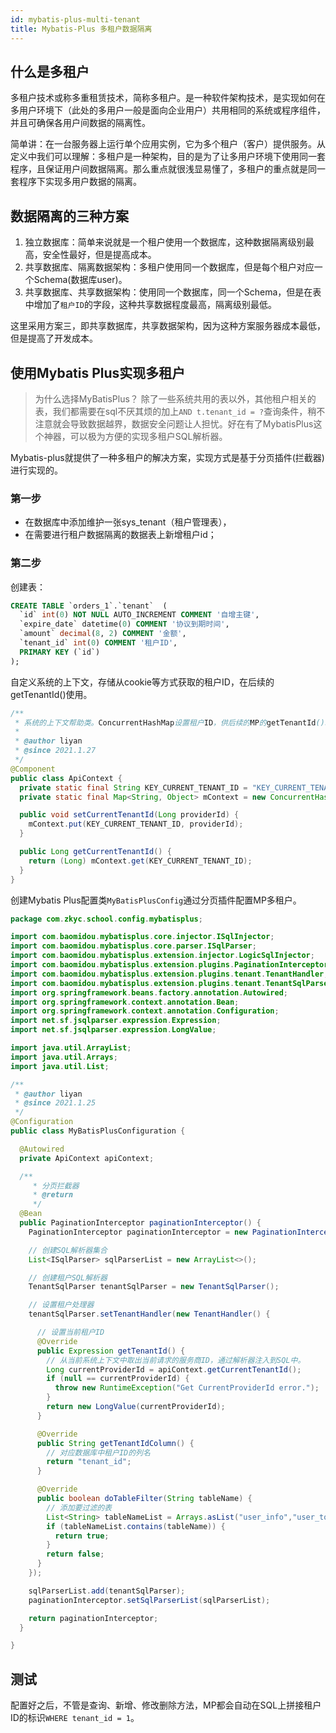 ```yaml
---
id: mybatis-plus-multi-tenant
title: Mybatis-Plus 多租户数据隔离
---
```




## 什么是多租户

多租户技术或称多重租赁技术，简称多租户。是一种软件架构技术，是实现如何在多用户环境下（此处的多用户一般是面向企业用户）共用相同的系统或程序组件，并且可确保各用户间数据的隔离性。

简单讲：在一台服务器上运行单个应用实例，它为多个租户（客户）提供服务。从定义中我们可以理解：多租户是一种架构，目的是为了让多用户环境下使用同一套程序，且保证用户间数据隔离。那么重点就很浅显易懂了，多租户的重点就是同一套程序下实现多用户数据的隔离。



## 数据隔离的三种方案

1. 独立数据库：简单来说就是一个租户使用一个数据库，这种数据隔离级别最高，安全性最好，但是提高成本。
2. 共享数据库、隔离数据架构：多租户使用同一个数据库，但是每个租户对应一个Schema(数据库user)。
3. 共享数据库、共享数据架构：使用同一个数据库，同一个Schema，但是在表中增加了`租户ID`的字段，这种共享数据程度最高，隔离级别最低。

这里采用方案三，即共享数据库，共享数据架构，因为这种方案服务器成本最低，但是提高了开发成本。



## 使用Mybatis Plus实现多租户

> 为什么选择MyBatisPlus？
> 除了一些系统共用的表以外，其他租户相关的表，我们都需要在sql不厌其烦的加上`AND t.tenant_id = ?`查询条件，稍不注意就会导致数据越界，数据安全问题让人担忧。好在有了MybatisPlus这个神器，可以极为方便的实现多租户SQL解析器。

Mybatis-plus就提供了一种多租户的解决方案，实现方式是基于分页插件(拦截器)进行实现的。



### 第一步

- 在数据库中添加维护一张sys_tenant（租户管理表），
- 在需要进行租户数据隔离的数据表上新增租户id；



### 第二步

创建表：

```sql
CREATE TABLE `orders_1`.`tenant`  (
  `id` int(0) NOT NULL AUTO_INCREMENT COMMENT '自增主键',
  `expire_date` datetime(0) COMMENT '协议到期时间',
  `amount` decimal(8, 2) COMMENT '金额',
  `tenant_id` int(0) COMMENT '租户ID',
  PRIMARY KEY (`id`)
);
```

自定义系统的上下文，存储从cookie等方式获取的租户ID，在后续的getTenantId()使用。

```java
/**
 * 系统的上下文帮助类。ConcurrentHashMap设置租户ID，供后续的MP的getTenantId()取出
 *
 * @author liyan
 * @since 2021.1.27
 */
@Component
public class ApiContext {
  private static final String KEY_CURRENT_TENANT_ID = "KEY_CURRENT_TENANT_ID";
  private static final Map<String, Object> mContext = new ConcurrentHashMap<>();

  public void setCurrentTenantId(Long providerId) {
    mContext.put(KEY_CURRENT_TENANT_ID, providerId);
  }

  public Long getCurrentTenantId() {
    return (Long) mContext.get(KEY_CURRENT_TENANT_ID);
  }
}
```

创建Mybatis Plus配置类`MyBatisPlusConfig`通过分页插件配置MP多租户。

```java
package com.zkyc.school.config.mybatisplus;

import com.baomidou.mybatisplus.core.injector.ISqlInjector;
import com.baomidou.mybatisplus.core.parser.ISqlParser;
import com.baomidou.mybatisplus.extension.injector.LogicSqlInjector;
import com.baomidou.mybatisplus.extension.plugins.PaginationInterceptor;
import com.baomidou.mybatisplus.extension.plugins.tenant.TenantHandler;
import com.baomidou.mybatisplus.extension.plugins.tenant.TenantSqlParser;
import org.springframework.beans.factory.annotation.Autowired;
import org.springframework.context.annotation.Bean;
import org.springframework.context.annotation.Configuration;
import net.sf.jsqlparser.expression.Expression;
import net.sf.jsqlparser.expression.LongValue;

import java.util.ArrayList;
import java.util.Arrays;
import java.util.List;

/**
 * @author liyan
 * @since 2021.1.25
 */
@Configuration
public class MyBatisPlusConfiguration {

  @Autowired
  private ApiContext apiContext;

  /**
     * 分页拦截器
     * @return
     */
  @Bean
  public PaginationInterceptor paginationInterceptor() {
    PaginationInterceptor paginationInterceptor = new PaginationInterceptor();

    // 创建SQL解析器集合
    List<ISqlParser> sqlParserList = new ArrayList<>();

    // 创建租户SQL解析器
    TenantSqlParser tenantSqlParser = new TenantSqlParser();

    // 设置租户处理器
    tenantSqlParser.setTenantHandler(new TenantHandler() {

      // 设置当前租户ID
      @Override
      public Expression getTenantId() {
        // 从当前系统上下文中取出当前请求的服务商ID，通过解析器注入到SQL中。
        Long currentProviderId = apiContext.getCurrentTenantId();
        if (null == currentProviderId) {
          throw new RuntimeException("Get CurrentProviderId error.");
        }
        return new LongValue(currentProviderId);
      }

      @Override
      public String getTenantIdColumn() {
        // 对应数据库中租户ID的列名
        return "tenant_id";
      }

      @Override
      public boolean doTableFilter(String tableName) {
        // 添加要过滤的表
        List<String> tableNameList = Arrays.asList("user_info","user_token");
        if (tableNameList.contains(tableName)) {
          return true;
        }
        return false;
      }
    });

    sqlParserList.add(tenantSqlParser);
    paginationInterceptor.setSqlParserList(sqlParserList);

    return paginationInterceptor;
  }

}
```



## 测试

配置好之后，不管是查询、新增、修改删除方法，MP都会自动在SQL上拼接租户ID的标识`WHERE tenant_id = 1`。



